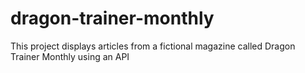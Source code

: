 # dragon-trainer-monthly
This project displays articles from a fictional magazine called Dragon Trainer Monthly using an API
